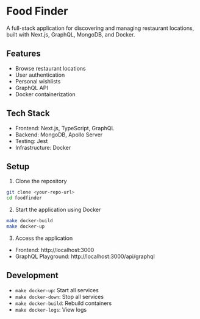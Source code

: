 # Food Finder

A full-stack application for discovering and managing restaurant locations, built with Next.js, GraphQL, MongoDB, and Docker.

## Features
- Browse restaurant locations
- User authentication
- Personal wishlists
- GraphQL API
- Docker containerization

## Tech Stack
- Frontend: Next.js, TypeScript, GraphQL
- Backend: MongoDB, Apollo Server
- Testing: Jest
- Infrastructure: Docker

## Setup

1. Clone the repository
```bash
git clone <your-repo-url>
cd foodfinder
```

2. Start the application using Docker
```bash
make docker-build
make docker-up
```

3. Access the application
- Frontend: http://localhost:3000
- GraphQL Playground: http://localhost:3000/api/graphql

## Development

- `make docker-up`: Start all services
- `make docker-down`: Stop all services
- `make docker-build`: Rebuild containers
- `make docker-logs`: View logs
